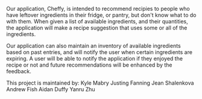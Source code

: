 Our application, Cheffy, is intended to recommend recipies to people who have leftover 
ingredients in their fridge, or pantry, but don't know what to do with them. 
When given a list of available ingredients, and their quantities, the 
application will make a recipe suggestion that uses some or all of the ingredients. 

Our application can also maintain an inventory of available ingredients based on
past entries, and will notify the user when certain ingredients are expiring.
A user will be able to notify the application if they enjoyed the recipe or not
and future recommendations will be enhanced by the feedback. 


This project is maintained by: 
Kyle Mabry
Justing Fanning
Jean Shalenkova
Andrew Fish
Aidan Duffy
Yanru Zhu